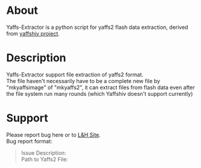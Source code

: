 # About
Yaffs-Extractor is a python script for yaffs2 flash data extraction, derived from [yaffshiv project](https://github.com/devttys0/yaffshiv).

# Description
Yaffs-Extractor support file extraction of yaffs2 format.  
The file haven't necessarily have to be a complete new file by "mkyaffsimage" of "mkyaffs2", it can extract files from flash data even after the file system run many rounds (which Yaffshiv doesn't support currently)

# Support
Please report bug here or to [L&H Site](https://l2h.site).  
Bug report format:  
>Issue Description:  
Path to Yaffs2 File: